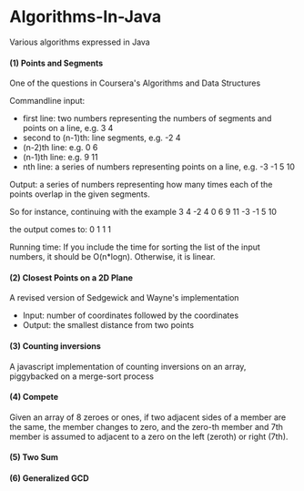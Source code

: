# Algorithms-In-Java
Various algorithms expressed in Java

<h4>(1) Points and Segments</h4>

One of the questions in Coursera's Algorithms and Data Structures

Commandline input:
* first line: two numbers representing the numbers of segments and points on a line, e.g. 3 4
* second to (n-1)th: line segments, e.g. -2 4
* (n-2)th line: e.g. 0 6
* (n-1)th line: e.g. 9 11
* nth line: a series of numbers representing points on a line, e.g. -3 -1 5 10

Output:
a series of numbers representing how many times each of the points overlap in the given segments.

So for instance, continuing with the example
3 4
-2 4
0 6
9 11
-3 -1 5 10

the output comes to:
0 1 1 1

Running time: 
If you include the time for sorting the list of the input numbers, it should be O(n*logn). Otherwise, it is linear.

<h4>(2) Closest Points on a 2D Plane</h4>

A revised version of Sedgewick and Wayne's implementation

* Input: number of coordinates followed by the coordinates
* Output: the smallest distance from two points

<h4>(3) Counting inversions</h4>
A javascript implementation of counting inversions on an array, piggybacked on a merge-sort process

<h4>(4) Compete</h4>
Given an array of 8 zeroes or ones, if two adjacent sides of a member are the same, the member changes to zero, and the zero-th member and 7th member is assumed to adjacent to a zero on the left (zeroth) or right (7th).

<h4>(5) Two Sum</h4>
<h4>(6) Generalized GCD</h4>
